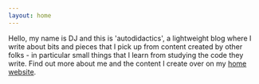 ```yaml
---
layout: home
---
```

Hello, my name is DJ and this is 'autodidactics', a lightweight blog where I write about bits and pieces that I pick up from content created by other folks - in particular small things that I learn from studying the code they write. Find out more about me and the content I create over on my [home website][home-url].

[home-url]: https://qmacro.org
